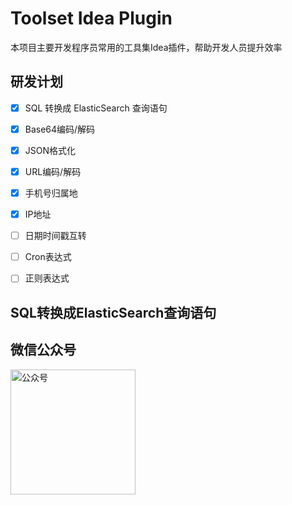 # Toolset Idea Plugin
本项目主要开发程序员常用的工具集Idea插件，帮助开发人员提升效率

## 研发计划
- [x] SQL 转换成 ElasticSearch 查询语句
- [x] Base64编码/解码
- [x] JSON格式化
- [x] URL编码/解码
- [x] 手机号归属地
- [x] IP地址
- [ ] 日期时间戳互转
- [ ] Cron表达式
- [ ] 正则表达式



## SQL转换成ElasticSearch查询语句



## 微信公众号
<img width="200" src="https://raw.githubusercontent.com/silently9527/JavaCore/master/imgs/gonzhonghao.png" alt="公众号">
